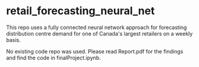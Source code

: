 # retail_forecasting_neural_net

This repo uses a fully connected neural network approach for forecasting distribution centre demand for one of Canada's largest retailers on a weekly basis.

No existing code repo was used.
Please read Report.pdf for the findings and find the code in finalProject.ipynb.
